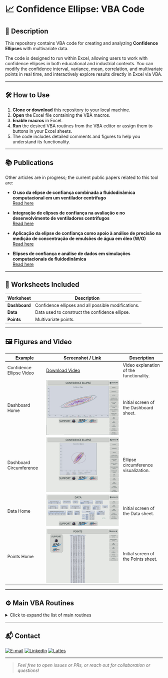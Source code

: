 # 📈 Confidence Ellipse: VBA Code

## 📝 Description

This repository contains VBA code for creating and analyzing **Confidence Ellipses** with multivariate data.

The code is designed to run within Excel, allowing users to work with confidence ellipses in both educational and industrial contexts. You can modify the confidence interval, variance, mean, correlation, and multivariate points in real time, and interactively explore results directly in Excel via VBA.

---

## 🛠️ How to Use

1. **Clone or download** this repository to your local machine.
2. **Open** the Excel file containing the VBA macros.
3. **Enable macros** in Excel.
4. **Run** the desired VBA routines from the VBA editor or assign them to buttons in your Excel sheets.
5. The code includes detailed comments and figures to help you understand its functionality.

---

## 📚 Publications

Other articles are in progress; the current public papers related to this tool are:

- **O uso da elipse de confiança combinada a fluidodinâmica computacional em um ventilador centrífugo**  
  [Read here](https://www.abepro.org.br/biblioteca/TCE_413_2028_47556.pdf)

- **Integração de elipses de confiança na avaliação e no desenvolvimento de ventiladores centrífugos**  
  [Read here](https://www.abepro.org.br/biblioteca/TN_ST_403_1982_46273.pdf)

- **Aplicação da elipse de confiança como apoio à análise de precisão na medição de concentração de emulsões de água em óleo (W/O)**  
  [Read here](https://www.abepro.org.br/biblioteca/TN_ST_401_1969_46756.pdf)

- **Elipses de confiança e análise de dados em simulações computacionais de fluidodinâmica**  
  [Read here](https://www.abepro.org.br/biblioteca/TN_ST_413_2028_48255.pdf)

---

## 📁 Worksheets Included

| Worksheet      | Description                                         |
|----------------|-----------------------------------------------------|
| **Dashboard**  | Confidence ellipses and all possible modifications. |
| **Data**       | Data used to construct the confidence ellipse.      |
| **Points**     | Multivariate points.                                |

---

## 🖼️ Figures and Video

| Example                     | Screenshot / Link                  | Description                              |
|-----------------------------|------------------------------------|------------------------------------------|
| Confidence Ellipse Video    | [Download Video](Confidence_Ellipse_Video.mp4) | Video explanation of the functionality.  |
| Dashboard Home              | ![Dashboard Home](Dashboard_Home.jpg) | Initial screen of the Dashboard sheet.   |
| Dashboard Circumference     | ![Dashboard Circumference](Dashboard_Circumference.jpg) | Ellipse circumference visualization.     |
| Data Home                   | ![Data Home](Data_Home.jpg)        | Initial screen of the Data sheet.        |
| Points Home                 | ![Points Home](Points_Home.jpg)    | Initial screen of the Points sheet.      |

---

## ⚙️ Main VBA Routines

<details>
<summary>Click to expand the list of main routines</summary>

- `1. Ellipses`
- `2. Variances`
- `3. Means`
- `4. Correlation`
- `5. Correlation Bar`
- `6. Lock Point (MVN)`
- `7. Update Points (MVN)`
- `8. Toggle Between Graphs`
- `9. Change Axis Values`
- `10. Save Changes`
- `11. Enable Full Screen`
- `12. Disable Full Screen`
- `13. Tab: Ellipse`
- `14. Tab: Data`
- `15. Tab: Points`
</details>

---

## 📬 Contact

<a href="mailto:matheusc_pereira@hotmail.com"><img src="https://img.shields.io/badge/E--mail-0078D4?style=for-the-badge&logo=microsoft-outlook&logoColor=white" alt="E-mail"/></a>
<a href="https://www.linkedin.com/in/matheuscostapereira/"><img src="https://img.shields.io/badge/LinkedIn-0A66C2?style=for-the-badge&logo=linkedin&logoColor=white" alt="LinkedIn"/></a>
<a href="https://lattes.cnpq.br/7025666927284220"><img src="https://img.shields.io/badge/Lattes-4169E1?style=for-the-badge&logoColor=white" alt="Lattes"/></a>

---

> _Feel free to open issues or PRs, or reach out for collaboration or questions!_
